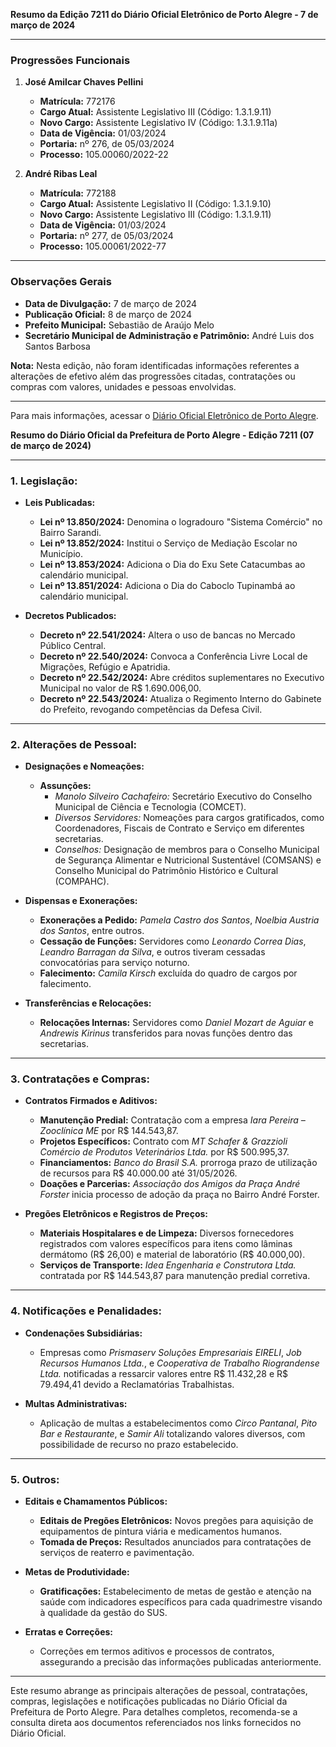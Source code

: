 **Resumo da Edição 7211 do Diário Oficial Eletrônico de Porto Alegre - 7 de março de 2024**

---

### **Progressões Funcionais**

1. **José Amilcar Chaves Pellini**
   - **Matrícula:** 772176
   - **Cargo Atual:** Assistente Legislativo III (Código: 1.3.1.9.11)
   - **Novo Cargo:** Assistente Legislativo IV (Código: 1.3.1.9.11a)
   - **Data de Vigência:** 01/03/2024
   - **Portaria:** nº 276, de 05/03/2024
   - **Processo:** 105.00060/2022-22

2. **André Ribas Leal**
   - **Matrícula:** 772188
   - **Cargo Atual:** Assistente Legislativo II (Código: 1.3.1.9.10)
   - **Novo Cargo:** Assistente Legislativo III (Código: 1.3.1.9.11)
   - **Data de Vigência:** 01/03/2024
   - **Portaria:** nº 277, de 05/03/2024
   - **Processo:** 105.00061/2022-77

---

### **Observações Gerais**
- **Data de Divulgação:** 7 de março de 2024
- **Publicação Oficial:** 8 de março de 2024
- **Prefeito Municipal:** Sebastião de Araújo Melo
- **Secretário Municipal de Administração e Patrimônio:** André Luis dos Santos Barbosa

**Nota:** Nesta edição, não foram identificadas informações referentes a alterações de efetivo além das progressões citadas, contratações ou compras com valores, unidades e pessoas envolvidas.

---

Para mais informações, acessar o [Diário Oficial Eletrônico de Porto Alegre](http://www.portoalegre.rs.gov.br/dopa).

**Resumo do Diário Oficial da Prefeitura de Porto Alegre - Edição 7211 (07 de março de 2024)**

---

### 1. **Legislação:**

- **Leis Publicadas:**
  - **Lei nº 13.850/2024:** Denomina o logradouro "Sistema Comércio" no Bairro Sarandi.
  - **Lei nº 13.852/2024:** Institui o Serviço de Mediação Escolar no Município.
  - **Lei nº 13.853/2024:** Adiciona o Dia do Exu Sete Catacumbas ao calendário municipal.
  - **Lei nº 13.851/2024:** Adiciona o Dia do Caboclo Tupinambá ao calendário municipal.

- **Decretos Publicados:**
  - **Decreto nº 22.541/2024:** Altera o uso de bancas no Mercado Público Central.
  - **Decreto nº 22.540/2024:** Convoca a Conferência Livre Local de Migrações, Refúgio e Apatridia.
  - **Decreto nº 22.542/2024:** Abre créditos suplementares no Executivo Municipal no valor de R$ 1.690.006,00.
  - **Decreto nº 22.543/2024:** Atualiza o Regimento Interno do Gabinete do Prefeito, revogando competências da Defesa Civil.

---

### 2. **Alterações de Pessoal:**

- **Designações e Nomeações:**
  - **Assunções:**
    - *Manolo Silveiro Cachafeiro:* Secretário Executivo do Conselho Municipal de Ciência e Tecnologia (COMCET).
    - *Diversos Servidores:* Nomeações para cargos gratificados, como Coordenadores, Fiscais de Contrato e Serviço em diferentes secretarias.
    - *Conselhos:* Designação de membros para o Conselho Municipal de Segurança Alimentar e Nutricional Sustentável (COMSANS) e Conselho Municipal do Patrimônio Histórico e Cultural (COMPAHC).

- **Dispensas e Exonerações:**
  - **Exonerações a Pedido:** *Pamela Castro dos Santos*, *Noelbia Austria dos Santos*, entre outros.
  - **Cessação de Funções:** Servidores como *Leonardo Correa Dias*, *Leandro Barragan da Silva*, e outros tiveram cessadas convocatórias para serviço noturno.
  - **Falecimento:** *Camila Kirsch* excluída do quadro de cargos por falecimento.

- **Transferências e Relocações:**
  - **Relocações Internas:** Servidores como *Daniel Mozart de Aguiar* e *Andrewis Kirinus* transferidos para novas funções dentro das secretarias.

---

### 3. **Contratações e Compras:**

- **Contratos Firmados e Aditivos:**
  - **Manutenção Predial:** Contratação com a empresa *Iara Pereira – Zooclínica ME* por R$ 144.543,87.
  - **Projetos Específicos:** Contrato com *MT Schafer & Grazzioli Comércio de Produtos Veterinários Ltda.* por R$ 500.995,37.
  - **Financiamentos:** *Banco do Brasil S.A.* prorroga prazo de utilização de recursos para R$ 40.000.00 até 31/05/2026.
  - **Doações e Parcerias:** *Associação dos Amigos da Praça André Forster* inicia processo de adoção da praça no Bairro André Forster.

- **Pregões Eletrônicos e Registros de Preços:**
  - **Materiais Hospitalares e de Limpeza:** Diversos fornecedores registrados com valores específicos para itens como lâminas dermátomo (R$ 26,00) e material de laboratório (R$ 40.000,00).
  - **Serviços de Transporte:** *Idea Engenharia e Construtora Ltda.* contratada por R$ 144.543,87 para manutenção predial corretiva.

---

### 4. **Notificações e Penalidades:**

- **Condenações Subsidiárias:**
  - Empresas como *Prismaserv Soluções Empresariais EIRELI*, *Job Recursos Humanos Ltda.*, e *Cooperativa de Trabalho Riograndense Ltda.* notificadas a ressarcir valores entre R$ 11.432,28 e R$ 79.494,41 devido a Reclamatórias Trabalhistas.
  
- **Multas Administrativas:**
  - Aplicação de multas a estabelecimentos como *Circo Pantanal*, *Pito Bar e Restaurante*, e *Samir Ali* totalizando valores diversos, com possibilidade de recurso no prazo estabelecido.

---

### 5. **Outros:**

- **Editais e Chamamentos Públicos:**
  - **Editais de Pregões Eletrônicos:** Novos pregões para aquisição de equipamentos de pintura viária e medicamentos humanos.
  - **Tomada de Preços:** Resultados anunciados para contratações de serviços de reaterro e pavimentação.

- **Metas de Produtividade:**
  - **Gratificações:** Estabelecimento de metas de gestão e atenção na saúde com indicadores específicos para cada quadrimestre visando à qualidade da gestão do SUS.

- **Erratas e Correções:**
  - Correções em termos aditivos e processos de contratos, assegurando a precisão das informações publicadas anteriormente.

---

Este resumo abrange as principais alterações de pessoal, contratações, compras, legislações e notificações publicadas no Diário Oficial da Prefeitura de Porto Alegre. Para detalhes completos, recomenda-se a consulta direta aos documentos referenciados nos links fornecidos no Diário Oficial.